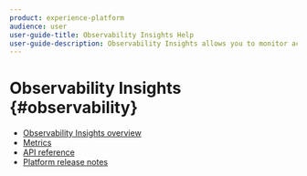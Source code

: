```yaml
---
product: experience-platform
audience: user
user-guide-title: Observability Insights Help
user-guide-description: Observability Insights allows you to monitor activities on Adobe Experience Platform through the use of statistical metrics and event notifications. This document provides an overview of the various capabilities provided by the service, along with links to further documentation for details.
---
```


# Observability Insights {#observability}

* [Observability Insights overview](home.md)
* [Metrics](metrics.md)
* [API reference](https://www.adobe.io/apis/experienceplatform/home/api-reference.html#!acpdr/swagger-specs/observability-insights.yaml)
* [Platform release notes](https://www.adobe.com/go/platform-release-notes-en)